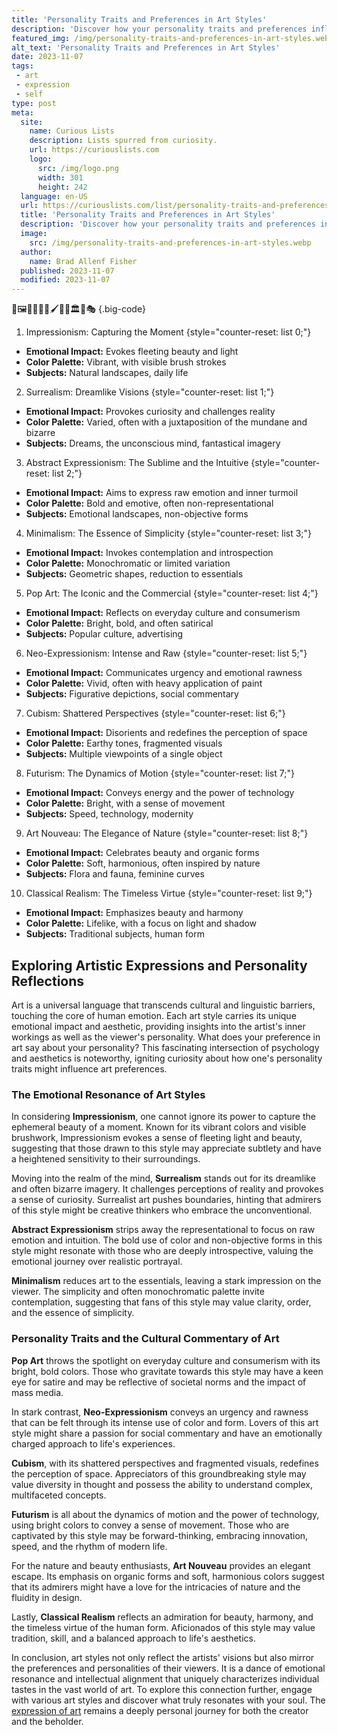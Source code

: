 ```yaml
---
title: 'Personality Traits and Preferences in Art Styles'
description: 'Discover how your personality traits and preferences influence your choice of art styles. Explore the fascinating connection between who you are and what you love.'
featured_img: /img/personality-traits-and-preferences-in-art-styles.webp
alt_text: 'Personality Traits and Preferences in Art Styles'
date: 2023-11-07
tags:
 - art
 - expression
 - self
type: post
meta:
  site:
    name: Curious Lists
    description: Lists spurred from curiosity.
    url: https://curiouslists.com
    logo:
      src: /img/logo.png
      width: 301
      height: 242
  language: en-US
  url: https://curiouslists.com/list/personality-traits-and-preferences-in-art-styles
  title: 'Personality Traits and Preferences in Art Styles'
  description: 'Discover how your personality traits and preferences influence your choice of art styles. Explore the fascinating connection between who you are and what you love.'
  image:
    src: /img/personality-traits-and-preferences-in-art-styles.webp
  author:
    name: Brad Allenf Fisher
  published: 2023-11-07
  modified: 2023-11-07
---
```



🎨🖼️👨‍🎨👩‍🎨🖌️🌌🕌🏛️📐🎭 {.big-code}

1. Impressionism: Capturing the Moment {style="counter-reset: list 0;"}
  - **Emotional Impact:** Evokes fleeting beauty and light
  - **Color Palette:** Vibrant, with visible brush strokes
  - **Subjects:** Natural landscapes, daily life

2. Surrealism: Dreamlike Visions {style="counter-reset: list 1;"}
  - **Emotional Impact:** Provokes curiosity and challenges reality
  - **Color Palette:** Varied, often with a juxtaposition of the mundane and bizarre
  - **Subjects:** Dreams, the unconscious mind, fantastical imagery

3. Abstract Expressionism: The Sublime and the Intuitive {style="counter-reset: list 2;"}
  - **Emotional Impact:** Aims to express raw emotion and inner turmoil
  - **Color Palette:** Bold and emotive, often non-representational
  - **Subjects:** Emotional landscapes, non-objective forms

4. Minimalism: The Essence of Simplicity {style="counter-reset: list 3;"}
  - **Emotional Impact:** Invokes contemplation and introspection
  - **Color Palette:** Monochromatic or limited variation
  - **Subjects:** Geometric shapes, reduction to essentials

5. Pop Art: The Iconic and the Commercial {style="counter-reset: list 4;"}
  - **Emotional Impact:** Reflects on everyday culture and consumerism
  - **Color Palette:** Bright, bold, and often satirical
  - **Subjects:** Popular culture, advertising

6. Neo-Expressionism: Intense and Raw {style="counter-reset: list 5;"}
  - **Emotional Impact:** Communicates urgency and emotional rawness
  - **Color Palette:** Vivid, often with heavy application of paint
  - **Subjects:** Figurative depictions, social commentary

7. Cubism: Shattered Perspectives {style="counter-reset: list 6;"}
  - **Emotional Impact:** Disorients and redefines the perception of space
  - **Color Palette:** Earthy tones, fragmented visuals
  - **Subjects:** Multiple viewpoints of a single object

8. Futurism: The Dynamics of Motion {style="counter-reset: list 7;"}
  - **Emotional Impact:** Conveys energy and the power of technology
  - **Color Palette:** Bright, with a sense of movement
  - **Subjects:** Speed, technology, modernity

9. Art Nouveau: The Elegance of Nature {style="counter-reset: list 8;"}
  - **Emotional Impact:** Celebrates beauty and organic forms
  - **Color Palette:** Soft, harmonious, often inspired by nature
  - **Subjects:** Flora and fauna, feminine curves

10. Classical Realism: The Timeless Virtue {style="counter-reset: list 9;"}
  - **Emotional Impact:** Emphasizes beauty and harmony
  - **Color Palette:** Lifelike, with a focus on light and shadow
  - **Subjects:** Traditional subjects, human form


## Exploring Artistic Expressions and Personality Reflections

Art is a universal language that transcends cultural and linguistic barriers, touching the core of human emotion. Each art style carries its unique emotional impact and aesthetic, providing insights into the artist's inner workings as well as the viewer's personality. What does your preference in art say about your personality? This fascinating intersection of psychology and aesthetics is noteworthy, igniting curiosity about how one's personality traits might influence art preferences.

### The Emotional Resonance of Art Styles

In considering **Impressionism**, one cannot ignore its power to capture the ephemeral beauty of a moment. Known for its vibrant colors and visible brushwork, Impressionism evokes a sense of fleeting light and beauty, suggesting that those drawn to this style may appreciate subtlety and have a heightened sensitivity to their surroundings. 

Moving into the realm of the mind, **Surrealism** stands out for its dreamlike and often bizarre imagery. It challenges perceptions of reality and provokes a sense of curiosity. Surrealist art pushes boundaries, hinting that admirers of this style might be creative thinkers who embrace the unconventional.

**Abstract Expressionism** strips away the representational to focus on raw emotion and intuition. The bold use of color and non-objective forms in this style might resonate with those who are deeply introspective, valuing the emotional journey over realistic portrayal.

**Minimalism** reduces art to the essentials, leaving a stark impression on the viewer. The simplicity and often monochromatic palette invite contemplation, suggesting that fans of this style may value clarity, order, and the essence of simplicity.

### Personality Traits and the Cultural Commentary of Art

**Pop Art** throws the spotlight on everyday culture and consumerism with its bright, bold colors. Those who gravitate towards this style may have a keen eye for satire and may be reflective of societal norms and the impact of mass media.

In stark contrast, **Neo-Expressionism** conveys an urgency and rawness that can be felt through its intense use of color and form. Lovers of this art style might share a passion for social commentary and have an emotionally charged approach to life's experiences.

**Cubism**, with its shattered perspectives and fragmented visuals, redefines the perception of space. Appreciators of this groundbreaking style may value diversity in thought and possess the ability to understand complex, multifaceted concepts.

**Futurism** is all about the dynamics of motion and the power of technology, using bright colors to convey a sense of movement. Those who are captivated by this style may be forward-thinking, embracing innovation, speed, and the rhythm of modern life.

For the nature and beauty enthusiasts, **Art Nouveau** provides an elegant escape. Its emphasis on organic forms and soft, harmonious colors suggest that its admirers might have a love for the intricacies of nature and the fluidity in design.

Lastly, **Classical Realism** reflects an admiration for beauty, harmony, and the timeless virtue of the human form. Aficionados of this style may value tradition, skill, and a balanced approach to life's aesthetics.

In conclusion, art styles not only reflect the artists' visions but also mirror the preferences and personalities of their viewers. It is a dance of emotional resonance and intellectual alignment that uniquely characterizes individual tastes in the vast world of art. To explore this connection further, engage with various art styles and discover what truly resonates with your soul. The [expression of art](https://www.britannica.com/topic/philosophy-of-art/Art-as-expression) remains a deeply personal journey for both the creator and the beholder.